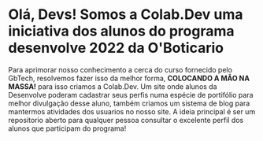 # Olá, Devs! Somos a Colab.Dev uma iniciativa dos alunos do programa desenvolve 2022 da O'Boticario

Para aprimorar nosso conhecimento a cerca do curso fornecido pelo GbTech, resolvemos fazer isso da melhor forma, **COLOCANDO A MÃO NA MASSA!** para isso criamos a Colab.Dev. Um site onde alunos da Desenvolve poderam cadastrar seus perfis numa espécie de portifólio para melhor divulgação desse aluno, também criamos um sistema de blog para mantermos atividades dos usuarios no nosso site. A ideia principal é ser um repositorio aberto para qualquer pessoa consultar o excelente perfil dos alunos que participam do programa! 


